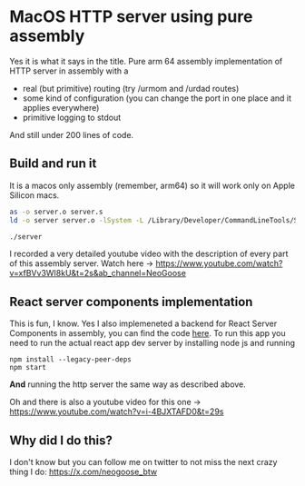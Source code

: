 # MacOS HTTP server using pure assembly 

Yes it is what it says in the title. Pure arm 64 assembly implementation of HTTP server in assembly with a 

- real (but primitive) routing (try /urmom and /urdad routes)
- some kind of configuration (you can change the port in one place and it applies everywhere)
- primitive logging to stdout

And still under 200 lines of code.

## Build and run it

It is a macos only assembly (remember, arm64) so it will work only on Apple Silicon macs.

```bash
as -o server.o server.s
ld -o server server.o -lSystem -L /Library/Developer/CommandLineTools/SDKs/MacOSX.sdk/usr/lib -syslibroot /Library/Developer/CommandLineTools/SDKs/MacOSX.sdk -arch arm64 -platform_version macos 15.0 15.0 -e _main -dynamic

./server
```

I recorded a very detailed youtube video with the description of every part of this assembly server. Watch here -> https://www.youtube.com/watch?v=xfBVv3WI8kU&t=2s&ab_channel=NeoGoose

## React server components implementation

This is fun, I know. Yes I also implemeneted a backend for React Server Components in assembly, you can find the code [here](https://github.com/dmtrKovalenko/assembly-http-server/tree/main/react_server_components). To run this app you need to run the actual react app dev server by installing node js and running 

```
npm install --legacy-peer-deps
npm start
```

**And** running the http server the same way as described above. 

Oh and there is also a youtube video for this one -> https://www.youtube.com/watch?v=i-4BJXTAFD0&t=29s

## Why did I do this? 

I don't know but you can follow me on twitter to not miss the next crazy thing I do: https://x.com/neogoose_btw
